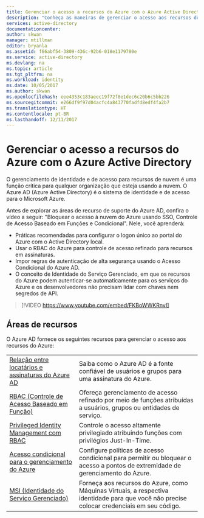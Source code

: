```yaml
---
title: Gerenciar o acesso a recursos do Azure com o Azure Active Directory
description: "Conheça as maneiras de gerenciar o acesso aos recursos do Azure usando diferentes recursos do Azure Active Directory."
services: active-directory
documentationcenter: 
author: skwan
manager: mtillman
editor: bryanla
ms.assetid: f66abf54-3809-436c-92b6-018e1179780e
ms.service: active-directory
ms.devlang: na
ms.topic: article
ms.tgt_pltfrm: na
ms.workload: identity
ms.date: 10/05/2017
ms.author: skwan
ms.openlocfilehash: eee4353c183aeec19f72f8e1dec6c20b6c5bb226
ms.sourcegitcommit: e266df9f97d04acfc4a843770fadfd8edf4fa2b7
ms.translationtype: HT
ms.contentlocale: pt-BR
ms.lasthandoff: 12/11/2017
---
```

# <a name="manage-access-to-azure-resources-with-azure-active-directory"></a>Gerenciar o acesso a recursos do Azure com o Azure Active Directory

O gerenciamento de identidade e de acesso para recursos de nuvem é uma função crítica para qualquer organização que esteja usando a nuvem. O Azure AD (Azure Active Directory) é o sistema de identidade e de acesso para o Microsoft Azure.  

Antes de explorar as áreas de recurso de suporte do Azure AD, confira o vídeo a seguir: "Bloquear o acesso à nuvem do Azure usando SSO, Controle de Acesso Baseado em Funções e Condicional". Nele, você aprenderá:

- Práticas recomendadas para configurar o logon único ao portal do Azure com o Active Directory local.
- Usar o RBAC do Azure para controle de acesso refinado para recursos em assinaturas.
- Impor regras de autenticação de alta segurança usando o Acesso Condicional do Azure AD.
- O conceito de Identidade do Serviço Gerenciado, em que os recursos do Azure podem autenticar-se automaticamente para os serviços do Azure e os desenvolvedores não precisam lidar com chaves nem segredos de API.

> [!VIDEO https://www.youtube.com/embed/FKBoWWKRnvI]

## <a name="feature-areas"></a>Áreas de recursos
O Azure AD fornece os seguintes recursos para gerenciar o acesso aos recursos do Azure:

|||
|---|---|
| [Relação entre locatários e assinaturas do Azure AD](active-directory-understanding-resource-access.md) | Saiba como o Azure AD é a fonte confiável de usuários e grupos para uma assinatura do Azure. |
| [RBAC (Controle de Acesso Baseado em Função)](role-based-access-control-what-is.md) | Ofereça gerenciamento de acesso refinado por meio de funções atribuídas a usuários, grupos ou entidades de serviço. |
| [Privileged Identity Management com RBAC](pim-azure-resource.md) | Controle o acesso altamente privilegiado atribuindo funções com privilégios Just-In-Time. |
| [Acesso condicional para o gerenciamento do Azure](conditional-access-azure-management.md) | Configure políticas de acesso condicional para permitir ou bloquear o acesso a pontos de extremidade de gerenciamento do Azure. |
| [MSI (Identidade do Serviço Gerenciado)](msi-overview.md) | Forneça aos recursos do Azure, como Máquinas Virtuais, a respectiva identidade para que você não precise colocar credenciais em seu código. |

 